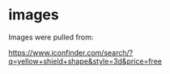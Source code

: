 # images

Images were pulled from: 

https://www.iconfinder.com/search/?q=yellow+shield+shape&style=3d&price=free

